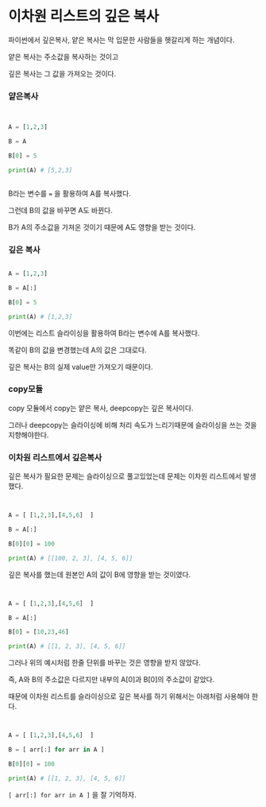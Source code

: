 # 이차원 리스트의 깊은 복사



파이썬에서 깊은복사, 얕은 복사는 막 입문한 사람들을 헷갈리게 하는 개념이다.

얕은 복사는 주소값을 복사하는 것이고

깊은 복사는 그 값을 가져오는 것이다.


### 얕은복사

```python


A = [1,2,3]

B = A

B[0] = 5

print(A) # [5,2,3]



```

B라는 변수를 `=` 을 활용하여 A를 복사했다.

그런데 B의 값을 바꾸면 A도 바뀐다.

B가 A의 주소값을 가져온 것이기 때문에 A도 영향을 받는 것이다.


### 깊은 복사

```python

A = [1,2,3]

B = A[:]

B[0] = 5

print(A) # [1,2,3]

```

이번에는 리스트 슬라이싱을 활용하여 B라는 변수에 A를 복사했다.

똑같이 B의 값을 변경했는데 A의 값은 그대로다.

깊은 복사는 B의 실제 value만 가져오기 때문이다.


### copy모듈

copy 모듈에서 copy는 얕은 복사, deepcopy는 깊은 복사이다.

그러나 deepcopy는 슬라이싱에 비해 처리 속도가 느리기때문에 슬라이싱을 쓰는 것을 지향해야한다.


### 이차원 리스트에서 깊은복사

깊은 복사가 필요한 문제는 슬라이싱으로 풀고있었는데 문제는 이차원 리스트에서 발생했다.

```python


A = [ [1,2,3],[4,5,6]  ]

B = A[:]

B[0][0] = 100

print(A) # [[100, 2, 3], [4, 5, 6]]

```

깊은 복사를 했는데 원본인 A의 값이 B에 영향을 받는 것이였다.

```python


A = [ [1,2,3],[4,5,6]  ]

B = A[:]

B[0] = [10,23,46]

print(A) # [[1, 2, 3], [4, 5, 6]]

```

그러나 위의 예시처럼 한줄 단위를 바꾸는 것은 영향을 받지 않았다.

즉, A와 B의 주소값은 다르지만 내부의 A[0]과 B[0]의 주소값이 같았다.

때문에 이차원 리스트를 슬라이싱으로 깊은 복사를 하기 위해서는 아래처럼 사용해야 한다.

```python


A = [ [1,2,3],[4,5,6]  ]

B = [ arr[:] for arr in A ]

B[0][0] = 100

print(A) # [[1, 2, 3], [4, 5, 6]]

```

`[ arr[:] for arr in A ]` 을 잘 기억하자.